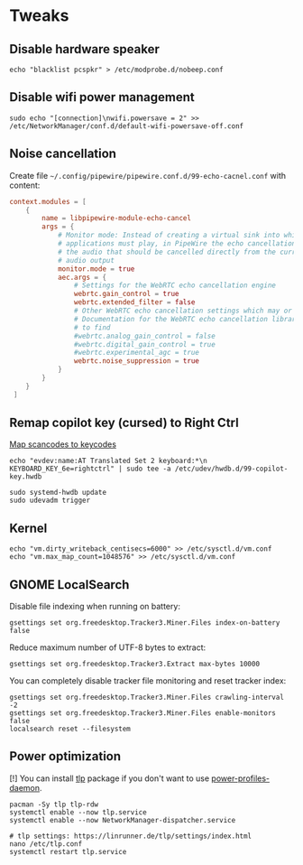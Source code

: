 # **Tweaks**

## **Disable hardware speaker**

```shell
echo "blacklist pcspkr" > /etc/modprobe.d/nobeep.conf
```

## **Disable wifi power management**

```shell
sudo echo "[connection]\nwifi.powersave = 2" >> /etc/NetworkManager/conf.d/default-wifi-powersave-off.conf
```

## **Noise cancellation**

Create file `~/.config/pipewire/pipewire.conf.d/99-echo-cacnel.conf` with content:

```conf
context.modules = [
    {   
        name = libpipewire-module-echo-cancel
        args = {
            # Monitor mode: Instead of creating a virtual sink into which all
            # applications must play, in PipeWire the echo cancellation module can read
            # the audio that should be cancelled directly from the current fallback
            # audio output
            monitor.mode = true
            aec.args = {
                # Settings for the WebRTC echo cancellation engine
                webrtc.gain_control = true
                webrtc.extended_filter = false
                # Other WebRTC echo cancellation settings which may or may not exist
                # Documentation for the WebRTC echo cancellation library is difficult
                # to find
                #webrtc.analog_gain_control = false
                #webrtc.digital_gain_control = true
                #webrtc.experimental_agc = true
                webrtc.noise_suppression = true
            }
        }
    }
 ]
```

## **Remap copilot key (cursed) to Right Ctrl**

[Map scancodes to keycodes](https://wiki.archlinux.org/title/Map_scancodes_to_keycodes)

```shell
echo "evdev:name:AT Translated Set 2 keyboard:*\n KEYBOARD_KEY_6e=rightctrl" | sudo tee -a /etc/udev/hwdb.d/99-copilot-key.hwdb

sudo systemd-hwdb update
sudo udevadm trigger
```

<!--
One of side-effects, your `Super + LeftShift` combinations will yield `RightCtrl` key 

```shell
sudo pacman -Sy keyd

echo "[ids]\n*\n\n[main]\nleftmeta = layer(leftmeta)\n\n[leftmeta]\nleftshift = rightcontrol" | sudo tee /etc/keyd/default.conf

systemctl enable --now keyd.service
```
-->

## **Kernel**

```shell
echo "vm.dirty_writeback_centisecs=6000" >> /etc/sysctl.d/vm.conf
echo "vm.max_map_count=1048576" >> /etc/sysctl.d/vm.conf
```

## **GNOME LocalSearch**

Disable file indexing when running on battery:

```shell
gsettings set org.freedesktop.Tracker3.Miner.Files index-on-battery false
```

Reduce maximum number of UTF-8 bytes to extract:

```shell
gsettings set org.freedesktop.Tracker3.Extract max-bytes 10000
```

You can completely disable tracker file monitoring and reset tracker index:

```shell
gsettings set org.freedesktop.Tracker3.Miner.Files crawling-interval -2
gsettings set org.freedesktop.Tracker3.Miner.Files enable-monitors false
localsearch reset --filesystem
```

## **Power optimization**

[!] You can install [tlp](https://wiki.archlinux.org/title/TLP) package if you don't want to use [power-profiles-daemon](https://wiki.archlinux.org/title/CPU_frequency_scaling#power-profiles-daemon).

```shell
pacman -Sy tlp tlp-rdw
systemctl enable --now tlp.service
systemctl enable --now NetworkManager-dispatcher.service

# tlp settings: https://linrunner.de/tlp/settings/index.html
nano /etc/tlp.conf
systemctl restart tlp.service
```
